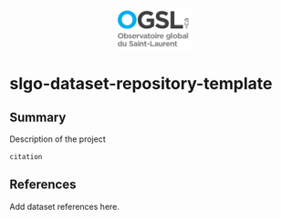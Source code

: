 <div align='center'>
    <a href='https://ogsl.ca'><img height='75px' src=docs/assets/OGSL-LOGO.png /></a>
</div>

# slgo-dataset-repository-template

## Summary

Description of the project

```
citation
```

## References
 
Add dataset references here.
